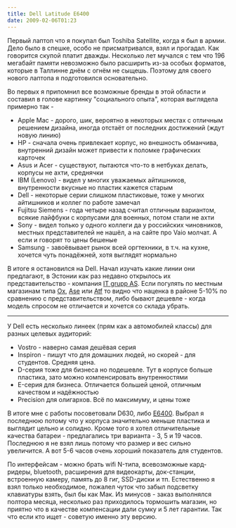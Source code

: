 ```yaml
---
title: Dell Latitude E6400
date: 2009-02-06T01:23
---
```


Первый лаптоп что я покупал был Toshiba Satellite, когда я был в армии. Дело было в спешке, особо не присматривался, взял и прогадал. Как говорится скупой платит дважды. Несколько лет мучался с тем что 196 мегабайт памяти невозможно было расширить из-за особых форматов, которые в Таллинне днём с огнём не сыщешь. Поэтому для своего нового лаптопа я подготовился основательно.

Во первых я припомнил все возможные бренды в этой области и составил в голове картинку "социального опыта", которая выглядела примерно так -

- Apple Mac - дорого, шик, вероятно в некоторых местах с отличным решением дизайна, иногда отстаёт от последних достижений (ждут новую линию)
- HP - сначала очень привлекает корпус, но внешность обманчива, внутренний дизайн может привести к поломке графических карточек
- Asus и Acer - существуют, пытаются что-то в нетбуках делать, корпусы не ахти, среднячки
- IBM (Lenovo) - видел у многих уважаемых айтишников, внутренности вкусные но пластик кажется старым
- Dell - некоторые серии слишком пластиковые, тоже у многих айтишников и коллег по работе замечал
- Fujitsu Siemens - года четыре назад считал отличным вариантом, всякие лайфбуки с корпусами для военных, потом стали не ахти
- Sony - видел только у одного коллеги да у российских чиновников, местных представителей не нашёл, а на сайте про Vaio молчат. А если и говорят то цены бешеные
- Samsung - завоёвывает рынок всей оргтехники, в т.ч. на кухне, хочется чуть понадёжней, хотя выглядят нормально

В итоге я остановился на Dell. Начал изучать какие линии они предлагают, в Эстонии как раз недавно открылось их представительство - компания [IT grupp AS](http://shop.it.ee/). Если погулять по местным магазинам типа [Ox](http://www.ox.ee/), [Ase](http://www.ase.ee/) или [Atf](http://www.atf.ee/) то видно что наценка в районе 5-10% по сравнению с представительством, либо бывают дешевле - когда модель спросом не отличается и хочется со склада убрать.

---

У Dell есть несколько линеек (прям как а автомобилей классы) для разных целевых аудиторий:

- Vostro - наверно самая дешёвая серия
- Inspiron - пишут что для домашних людей, но скорей - для студентов. Средняя цена.
- D-серия тоже для бизнеса но подешевле. Тут в корпусе больше пластика, зато можно компенсировать внутренностями
- E-серия для бизнеса. Отличается большей ценой, отличным качеством и надёжностью
- Precision для олигархов. Всё по максимуму, и цены тоже

В итоге мне с работы посоветовали D630, либо [E6400](http://shop.it.ee/notebooks/latitudee/?product=18543). Выбрал я последнюю потому что у корпуса значительно меньше пластика и выглядит цельно и солидно. Кроме того я хотел отличительные качества батареи - предлагались три варианта - 3, 5 и 19 часов. Последнюю я не взял лишь потому что размер и вес сильно увеличится. А вот 5-6 часов очень хороший показатель для студентов.

По интерфейсам - можно брать wifi N-типа, всевозможные кард-ридеры, bluetooth, расширения для видеокарты, док-станции, встроенную камеру, память до 8 гиг, SSD-диски и тп. Естественно я взял только необходимое, пожалел чуток что забыл подсветку клавиатуры взять, был бы как Мак. Из минусов - заказ выполнялся полтора месяца, несколько раз приходилось тормошить магазин, но приятно что в качестве компенсации дали сумку и 5 лет гарантии. Так что если кто ищет - советую именно эту версию.